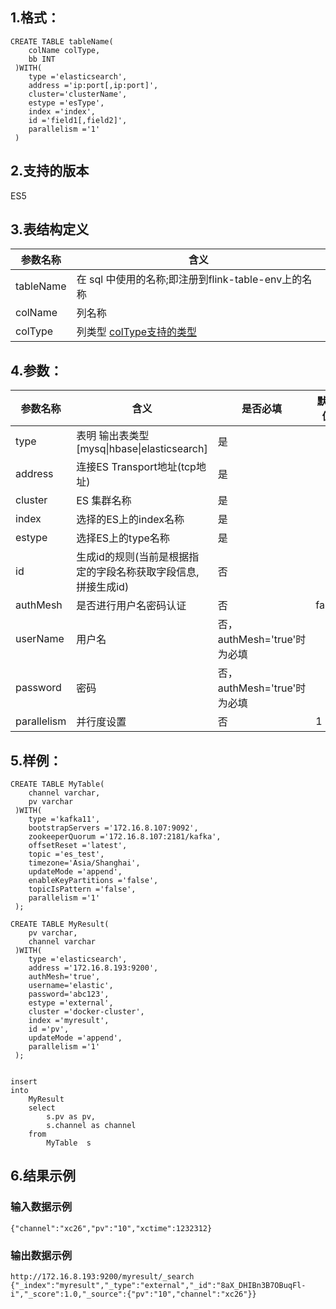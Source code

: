 ## 1.格式：
```
CREATE TABLE tableName(
    colName colType,
    bb INT
 )WITH(
    type ='elasticsearch',
    address ='ip:port[,ip:port]',
    cluster='clusterName',
    estype ='esType',
    index ='index',
    id ='field1[,field2]',
    parallelism ='1'
 )
```
## 2.支持的版本
   ES5

## 3.表结构定义
 
|参数名称|含义|
|----|---|
|tableName|在 sql 中使用的名称;即注册到flink-table-env上的名称|  
|colName|列名称|
|colType|列类型 [colType支持的类型](../colType.md)|
   
## 4.参数：
|参数名称|含义|是否必填|默认值|
|----|---|---|----|
|type|表明 输出表类型[mysq&#124;hbase&#124;elasticsearch]|是||
|address | 连接ES Transport地址(tcp地址)|是||
|cluster | ES 集群名称 |是||
|index | 选择的ES上的index名称|是||
|estype | 选择ES上的type名称|是||
|id | 生成id的规则(当前是根据指定的字段名称获取字段信息,拼接生成id)|否||
|authMesh | 是否进行用户名密码认证 | 否 | false|
|userName | 用户名 | 否，authMesh='true'时为必填 ||
|password | 密码 | 否，authMesh='true'时为必填 ||
|parallelism | 并行度设置|否|1|
  
## 5.样例：
```
CREATE TABLE MyTable(
    channel varchar,
    pv varchar
 )WITH(
    type ='kafka11',
    bootstrapServers ='172.16.8.107:9092',
    zookeeperQuorum ='172.16.8.107:2181/kafka',
    offsetReset ='latest',
    topic ='es_test',
    timezone='Asia/Shanghai',
    updateMode ='append',
    enableKeyPartitions ='false',
    topicIsPattern ='false',
    parallelism ='1'
 );

CREATE TABLE MyResult(
    pv varchar,
    channel varchar
 )WITH(
    type ='elasticsearch',
    address ='172.16.8.193:9200',
    authMesh='true',
    username='elastic',
    password='abc123',
    estype ='external',
    cluster ='docker-cluster',
    index ='myresult',
    id ='pv',
    updateMode ='append',
    parallelism ='1'
 );


insert   
into
    MyResult
    select
        s.pv as pv,
        s.channel as channel      
    from
        MyTable  s   

 ```

## 6.结果示例
### 输入数据示例
```
{"channel":"xc26","pv":"10","xctime":1232312}
```
### 输出数据示例
```
http://172.16.8.193:9200/myresult/_search
{"_index":"myresult","_type":"external","_id":"8aX_DHIBn3B7OBuqFl-i","_score":1.0,"_source":{"pv":"10","channel":"xc26"}}
```